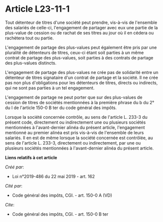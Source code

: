 # Article L23-11-1

Tout détenteur de titres d'une société peut prendre, vis-à-vis de l'ensemble des salariés de celle-ci, l'engagement de
partager avec eux une partie de la plus-value de cession ou de rachat de ses titres au jour où il en cédera ou rachètera tout
ou partie.

L'engagement de partage des plus-values peut également être pris par une pluralité de détenteurs de titres, ceux-ci étant
soit parties à un même contrat de partage des plus-values, soit parties à des contrats de partage des plus-values distincts.

L'engagement de partage des plus-values ne crée pas de solidarité entre un détenteur de titres signataire d'un contrat de
partage et la société. Il ne crée pas non plus d'obligations pour les détenteurs de titres, directs ou indirects, qui ne sont
pas parties à un tel engagement.

L'engagement de partage ne peut porter que sur des plus-values de cession de titres de sociétés mentionnées à la première
phrase du b du 2° du I de l'article 150-0 B ter du code général des impôts.

Lorsque la société concernée contrôle, au sens de l'article L. 233-3 du présent code, directement ou indirectement une ou
plusieurs sociétés mentionnées à l'avant-dernier alinéa du présent article, l'engagement mentionné au premier alinéa est pris
vis-à-vis de l'ensemble de leurs salariés. Il en est de même lorsque la société concernée est contrôlée, au sens de l'article
L. 233-3, directement ou indirectement, par une ou plusieurs sociétés mentionnées à l'avant-dernier alinéa du présent
article.

**Liens relatifs à cet article**

_Créé par_:

  - Loi n°2019-486 du 22 mai 2019 - art. 162

_Cité par_:

  - Code général des impôts, CGI. - art. 150-0 A (VD)

_Cite_:

  - Code général des impôts, CGI. - art. 150-0 B ter
